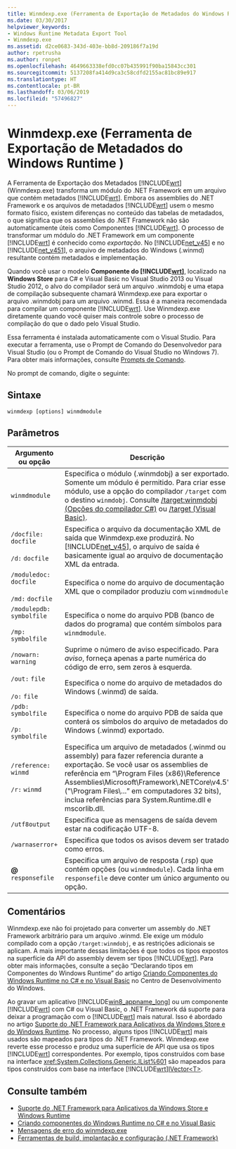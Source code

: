```yaml
---
title: Winmdexp.exe (Ferramenta de Exportação de Metadados do Windows Runtime )
ms.date: 03/30/2017
helpviewer_keywords:
- Windows Runtime Metadata Export Tool
- Winmdexp.exe
ms.assetid: d2ce0683-343d-403e-bb8d-209186f7a19d
author: rpetrusha
ms.author: ronpet
ms.openlocfilehash: 4649663338efd0cc07b435991f90ba15843cc301
ms.sourcegitcommit: 5137208fa414d9ca3c58cdfd2155ac81bc89e917
ms.translationtype: HT
ms.contentlocale: pt-BR
ms.lasthandoff: 03/06/2019
ms.locfileid: "57496827"
---
```

# <a name="winmdexpexe-windows-runtime-metadata-export-tool"></a>Winmdexp.exe (Ferramenta de Exportação de Metadados do Windows Runtime )
A Ferramenta de Exportação dos Metadados [!INCLUDE[wrt](../../../includes/wrt-md.md)] (Winmdexp.exe) transforma um módulo do .NET Framework em um arquivo que contém metadados [!INCLUDE[wrt](../../../includes/wrt-md.md)]. Embora os assemblies do .NET Framework e os arquivos de metadados [!INCLUDE[wrt](../../../includes/wrt-md.md)] usem o mesmo formato físico, existem diferenças no conteúdo das tabelas de metadados, o que significa que os assemblies do .NET Framework não são automaticamente úteis como Componentes [!INCLUDE[wrt](../../../includes/wrt-md.md)]. O processo de transformar um módulo do .NET Framework em um componente [!INCLUDE[wrt](../../../includes/wrt-md.md)] é conhecido como *exportação*. No [!INCLUDE[net_v45](../../../includes/net-v45-md.md)] e no [!INCLUDE[net_v451](../../../includes/net-v451-md.md)], o arquivo de metadados do Windows (.winmd) resultante contém metadados e implementação.  
  
 Quando você usar o modelo **Componente do [!INCLUDE[wrt](../../../includes/wrt-md.md)]**, localizado na **Windows Store** para C# e Visual Basic no Visual Studio 2013 ou Visual Studio 2012, o alvo do compilador será um arquivo .winmdobj e uma etapa de compilação subsequente chamará Winmdexp.exe para exportar o arquivo .winmdobj para um arquivo .winmd. Essa é a maneira recomendada para compilar um componente [!INCLUDE[wrt](../../../includes/wrt-md.md)]. Use Winmdexp.exe diretamente quando você quiser mais controle sobre o processo de compilação do que o dado pelo Visual Studio.  
  
 Essa ferramenta é instalada automaticamente com o Visual Studio. Para executar a ferramenta, use o Prompt de Comando do Desenvolvedor para Visual Studio (ou o Prompt de Comando do Visual Studio no Windows 7). Para obter mais informações, consulte [Prompts de Comando](../../../docs/framework/tools/developer-command-prompt-for-vs.md).  
  
 No prompt de comando, digite o seguinte:  
  
## <a name="syntax"></a>Sintaxe  
  
```  
winmdexp [options] winmdmodule  
```  
  
## <a name="parameters"></a>Parâmetros  
  
|Argumento ou opção|Descrição|  
|------------------------|-----------------|  
|`winmdmodule`|Especifica o módulo (.winmdobj) a ser exportado. Somente um módulo é permitido. Para criar esse módulo, use a opção do compilador `/target` com o destino `winmdobj`. Consulte [/target:winmdobj (Opções do compilador C#)](~/docs/csharp/language-reference/compiler-options/target-winmdobj-compiler-option.md) ou [/target (Visual Basic)](~/docs/visual-basic/reference/command-line-compiler/target.md).|  
|`/docfile:` `docfile`<br /><br /> `/d:` `docfile`|Especifica o arquivo da documentação XML de saída que Winmdexp.exe produzirá. No [!INCLUDE[net_v45](../../../includes/net-v45-md.md)], o arquivo de saída é basicamente igual ao arquivo de documentação XML da entrada.|  
|`/moduledoc:` `docfile`<br /><br /> `/md:` `docfile`|Especifica o nome do arquivo de documentação XML que o compilador produziu com `winmdmodule`.|  
|`/modulepdb:` `symbolfile`<br /><br /> `/mp:` `symbolfile`|Especifica o nome do arquivo PDB (banco de dados do programa) que contém símbolos para `winmdmodule`.|  
|`/nowarn:` `warning`|Suprime o número de aviso especificado. Para *aviso*, forneça apenas a parte numérica do código de erro, sem zeros à esquerda.|  
|`/out:` `file`<br /><br /> `/o:` `file`|Especifica o nome do arquivo de metadados do Windows (.winmd) de saída.|  
|`/pdb:` `symbolfile`<br /><br /> `/p:` `symbolfile`|Especifica o nome do arquivo PDB de saída que conterá os símbolos do arquivo de metadados do Windows (.winmd) exportado.|  
|`/reference:` `winmd`<br /><br /> `/r:` `winmd`|Especifica um arquivo de metadados (.winmd ou assembly) para fazer referencia durante a exportação. Se você usar os assemblies de referência em “\Program Files (x86)\Reference Assemblies\Microsoft\Framework\\.NETCore\v4.5" ("\Program Files\\...” em computadores 32 bits), inclua referências para System.Runtime.dll e mscorlib.dll.|  
|`/utf8output`|Especifica que as mensagens de saída devem estar na codificação UTF-8.|  
|`/warnaserror+`|Especifica que todos os avisos devem ser tratado como erros.|  
|**@** `responsefile`|Especifica um arquivo de resposta (.rsp) que contém opções (ou `winmdmodule`). Cada linha em `responsefile` deve conter um único argumento ou opção.|  
  
## <a name="remarks"></a>Comentários  
 Winmdexp.exe não foi projetado para converter um assembly do .NET Framework arbitrário para um arquivo .winmd. Ele exige um módulo compilado com a opção `/target:winmdobj`, e as restrições adicionais se aplicam. A mais importante dessas limitações é que todos os tipos expostos na superfície da API do assembly devem ser tipos [!INCLUDE[wrt](../../../includes/wrt-md.md)]. Para obter mais informações, consulte a seção “Declarando tipos em Componentes do Windows Runtime” do artigo [Criando Componentes do Windows Runtime no C# e no Visual Basic](https://go.microsoft.com/fwlink/p/?LinkID=238313) no Centro de Desenvolvimento do Windows.  
  
 Ao gravar um aplicativo [!INCLUDE[win8_appname_long](../../../includes/win8-appname-long-md.md)] ou um componente [!INCLUDE[wrt](../../../includes/wrt-md.md)] com C# ou Visual Basic, o .NET Framework dá suporte para deixar a programação com o [!INCLUDE[wrt](../../../includes/wrt-md.md)] mais natural. Isso é abordado no artigo [Suporte do .NET Framework para Aplicativos da Windows Store e do Windows Runtime](../../../docs/standard/cross-platform/support-for-windows-store-apps-and-windows-runtime.md). No processo, alguns tipos [!INCLUDE[wrt](../../../includes/wrt-md.md)] mais usados são mapeados para tipos do .NET Framework. Winmdexp.exe reverte esse processo e produz uma superfície de API que usa os tipos [!INCLUDE[wrt](../../../includes/wrt-md.md)] correspondentes. Por exemplo, tipos construídos com base na interface <xref:System.Collections.Generic.IList%601> são mapeados para tipos construídos com base na interface [!INCLUDE[wrt](../../../includes/wrt-md.md)][IVector\<T>](https://go.microsoft.com/fwlink/p/?LinkId=251132).  
  
## <a name="see-also"></a>Consulte também
- [Suporte do .NET Framework para Aplicativos da Windows Store e Windows Runtime](../../../docs/standard/cross-platform/support-for-windows-store-apps-and-windows-runtime.md)
- [Criando componentes do Windows Runtime no C# e no Visual Basic](https://go.microsoft.com/fwlink/p/?LinkID=238313)
- [Mensagens de erro do winmdexp.exe](../../../docs/framework/tools/winmdexp-exe-error-messages.md)
- [Ferramentas de build, implantação e configuração (.NET Framework)](https://docs.microsoft.com/previous-versions/dotnet/netframework-4.0/dd233108(v=vs.100))
